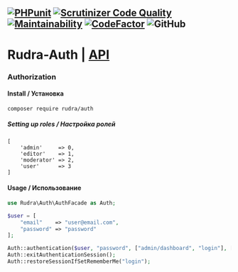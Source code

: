 [![PHPunit](https://github.com/Jagepard/Rudra-Auth/actions/workflows/php.yml/badge.svg)](https://github.com/Jagepard/Rudra-Auth/actions/workflows/php.yml)
[![Scrutinizer Code Quality](https://scrutinizer-ci.com/g/Jagepard/Rudra-Auth/badges/quality-score.png?b=master)](https://scrutinizer-ci.com/g/Jagepard/Rudra-Auth/?branch=master)
[![Maintainability](https://qlty.sh/badges/1346d77c-b7f1-4488-b73c-b47582166061/maintainability.svg)](https://qlty.sh/gh/Jagepard/projects/Rudra-Auth)
[![CodeFactor](https://www.codefactor.io/repository/github/jagepard/rudra-auth/badge)](https://www.codefactor.io/repository/github/jagepard/rudra-auth)
![GitHub](https://img.shields.io/github/license/jagepard/Rudra-Auth.svg)
-----

# Rudra-Auth | [API](https://github.com/Jagepard/Rudra-Auth/blob/master/docs.md "Documentation API")
### Authorization

#### Install / Установка
```composer require rudra/auth```

##### Setting up roles / Настройка ролей
```
[
    'admin'     => 0,
    'editor'    => 1,
    'moderator' => 2,
    'user'      => 3
]
```
#### Usage / Использование
```php
use Rudra\Auth\AuthFacade as Auth;

$user = [
    "email"    => "user@email.com",
    "password" => "password"
];

Auth::authentication($user, "password", ["admin/dashboard", "login"], ["error" => "Wrong access data"]);
Auth::exitAuthenticationSession();
Auth::restoreSessionIfSetRememberMe("login");
```
